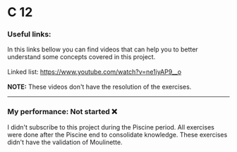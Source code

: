 # C 12

### Useful links:
In this links bellow you can find videos that can help you to better understand some concepts covered in this project.
<br>
<br>
Linked list: https://www.youtube.com/watch?v=ne1iyAP9__o
<br>
<br>
**NOTE:** These videos don't have the resolution of the exercises.

---

### My performance: Not started :x:
I didn't subscribe to this project during the Piscine period. All exercises were done after the Piscine end to consolidate knowledge. These exercises didn't have the validation of Moulinette.